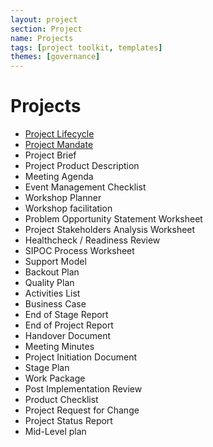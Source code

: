 ```yaml
---
layout: project
section: Project
name: Projects
tags: [project toolkit, templates]
themes: [governance]
---
```


# Projects
- [Project Lifecycle](project_lifecycle)
- [Project Mandate](project_mandate)
- Project Brief
- Project Product Description
- Meeting Agenda
- Event Management Checklist
- Workshop Planner
- Workshop facilitation
- Problem Opportunity Statement Worksheet
- Project Stakeholders Analysis Worksheet
- Healthcheck / Readiness Review
- SIPOC Process Worksheet
- Support Model
- Backout Plan
- Quality Plan
- Activities List
- Business Case
- End of Stage Report
- End of Project Report
- Handover Document
- Meeting Minutes
- Project Initiation Document
- Stage Plan
- Work Package
- Post Implementation Review
- Product Checklist
- Project Request for Change
- Project Status Report
- Mid-Level plan
